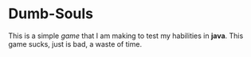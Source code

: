# Dumb-Souls
This is a simple <i>game</i> that I am making to test my habilities in <b>java</b>.
This game sucks, just is bad, a waste of time.
